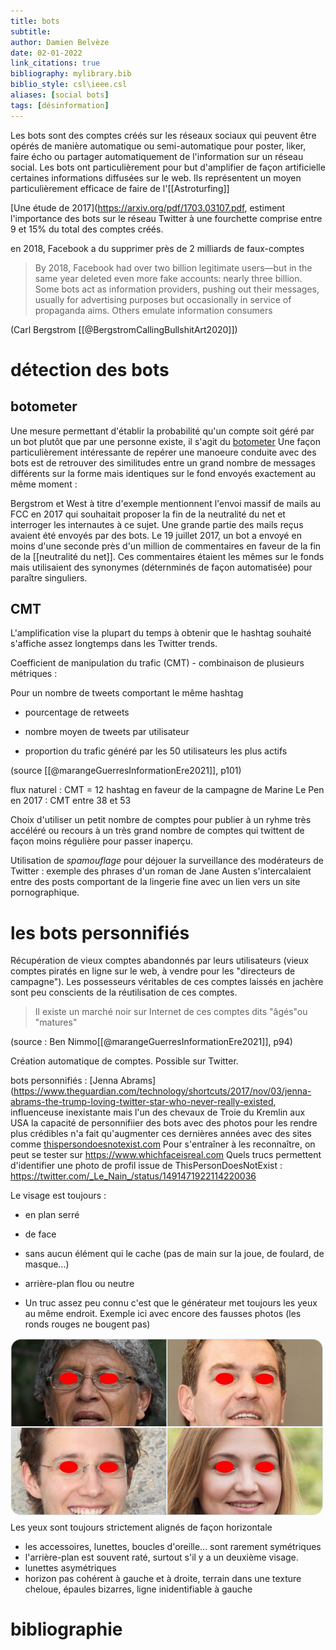 ```yaml
---
title: bots
subtitle:
author: Damien Belvèze
date: 02-01-2022
link_citations: true
bibliography: mylibrary.bib
biblio_style: csl\ieee.csl
aliases: [social bots]
tags: [désinformation]
---
```



Les bots sont des comptes créés sur les réseaux sociaux qui peuvent être opérés de  manière automatique ou semi-automatique pour poster, liker, faire écho ou partager automatiquement de l'information sur un réseau social.
Les bots ont particulièrement pour but d'amplifier de façon artificielle certaines informations diffusées sur le web. 
Ils représentent un moyen particulièrement efficace de faire de l'[[Astroturfing]]

[Une étude de 2017](https://arxiv.org/pdf/1703.03107.pdf, estiment l'importance des bots sur le réseau Twitter à une fourchette comprise entre 9 et 15% du total des comptes créés. 

en 2018, Facebook a du supprimer près de 2 milliards de faux-comptes 

>By 2018, Facebook had over two billion legitimate users—but in the same year deleted even more fake accounts: nearly three billion. Some bots act as information providers, pushing out their messages, usually for advertising purposes but occasionally in service of propaganda aims. Others emulate information consumers

(Carl Bergstrom [[@BergstromCallingBullshitArt2020]])

# détection des bots

## botometer

Une mesure permettant d'établir la probabilité qu'un compte soit géré par un bot plutôt que par une personne existe, il s'agit du [botometer](https://botometer.osome.iu.edu/)
Une façon particulièrement intéressante de repérer une manoeure conduite avec des bots est de retrouver des similitudes entre un grand nombre de messages différents sur la forme mais identiques sur le fond envoyés exactement au même moment : 

Bergstrom et West à titre d'exemple mentionnent l'envoi massif de mails au FCC en 2017 qui souhaitait proposer la fin de la neutralité du net et interroger les internautes à ce sujet. Une grande partie des mails reçus avaient été envoyés par des bots. Le 19 juillet 2017, un bot a envoyé en moins d'une seconde près d'un million de commentaires en faveur de la fin de la [[neutralité du net]]. Ces commentaires étaient les mêmes sur le fonds mais utilisaient des synonymes (déternminés de façon automatisée) pour paraître singuliers. 

## CMT

L'amplification vise la plupart du temps à obtenir que le hashtag souhaité s'affiche assez longtemps dans les Twitter trends. 

Coefficient de manipulation du trafic (CMT) - combinaison de plusieurs métriques :

Pour un nombre de tweets comportant le même hashtag

- pourcentage de retweets  

- nombre moyen de tweets par utilisateur  

- proportion du trafic généré par les 50 utilisateurs les plus actifs  


(source [[@marangeGuerresInformationEre2021]], p101)

flux naturel : CMT = 12
hashtag en faveur de la campagne de Marine Le Pen en 2017 : CMT entre 38 et 53

Choix d'utiliser un petit nombre de comptes pour publier à un ryhme très accéléré ou recours à un très grand nombre de comptes qui twittent de façon moins régulière pour passer inaperçu. 

Utilisation de *spamouflage* pour déjouer la surveillance des modérateurs de Twitter : exemple des phrases d'un roman de Jane Austen s'intercalaient entre des posts comportant de la lingerie fine avec un lien vers un site pornographique. 

# les bots personnifiés

Récupération de vieux comptes abandonnés par leurs utilisateurs (vieux comptes piratés en ligne sur le web, à vendre pour les "directeurs de campagne"). Les possesseurs véritables de ces comptes laissés en jachère sont peu conscients de la réutilisation de ces comptes. 

> Il existe un marché noir sur Internet de ces comptes dits "âgés"ou "matures"

(source : Ben Nimmo[[@marangeGuerresInformationEre2021]], p94)

Création automatique de comptes. Possible sur Twitter. 


bots personnifiés : [Jenna Abrams](https://www.theguardian.com/technology/shortcuts/2017/nov/03/jenna-abrams-the-trump-loving-twitter-star-who-never-really-existed, influenceuse inexistante mais l'un des chevaux de Troie du Kremlin aux USA
la capacité de personnifiier des bots avec des photos pour les rendre plus crédibles n'a fait qu'augmenter ces dernières années avec des sites comme [thispersondoesnotexist.com](https://thispersondoesnotexist.com/)
Pour s'entraîner à les reconnaître, on peut se tester sur https://www.whichfaceisreal.com
Quels trucs permettent d'identifier une photo de profil issue de ThisPersonDoesNotExist : https://twitter.com/_Le_Nain_/status/1491471922114220036

Le visage est toujours : 

- en plan serré  

- de face  

- sans aucun élément qui le cache (pas de main sur la joue, de foulard, de masque...)  

- arrière-plan flou ou neutre  

- Un truc assez peu connu c'est que le générateur met toujours les yeux au même endroit. Exemple ici avec encore des fausses photos (les ronds rouges ne bougent pas)  

 ![](images/bot2.png)
 Les yeux sont toujours strictement alignés de façon horizontale
 
-  les accessoires, lunettes, boucles d'oreille... sont rarement symétriques  
-  l'arrière-plan est souvent raté, surtout s'il y a un deuxième visage.  
- lunettes asymétriques  
- horizon pas cohérent à gauche et à droite, terrain dans une texture cheloue, épaules bizarres, ligne inidentifiable à gauche  


# bibliographie



